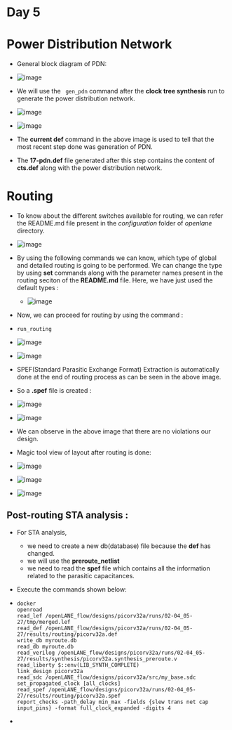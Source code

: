 # Day 5

#  Power Distribution Network

- General block diagram of PDN:
- ![image](https://github.com/Shashank-raut1999/SoC/assets/165283786/45e9dece-5cc0-4979-99ba-8ac88ba76b08)


- We will use the ``` gen_pdn``` command after the **clock tree synthesis** run to generate the power distribution network.
- ![image](https://github.com/Shashank-raut1999/SoC/assets/165283786/180d98a7-298c-4bd0-bd6a-89ebe763a462)
- ![image](https://github.com/Shashank-raut1999/SoC/assets/165283786/fe10a84a-50db-4a83-a4ce-04d651507806)

- The **current def** command in the above image is used to tell that the most recent step done was generation of PDN.
- The **17-pdn.def** file generated after this step contains the content of __cts.def__ along with the power distribution network.


# Routing
- To know about the different switches available for routing, we can refer the README.md file present in the *configuration* folder of *openlane* directory.
- ![image](https://github.com/Shashank-raut1999/SoC/assets/165283786/dba57401-ed9a-4e19-acd2-2db0ecced451)

- By using the following commands we can know, which type of global and detailed routing is going to be performed. We can change the type by using **set** commands along with the parameter names present in the routing seciton of the **README.md** file. Here, we have just used the default types :
  - ![image](https://github.com/Shashank-raut1999/SoC/assets/165283786/26815f32-ebe6-4e1b-85c7-8489a11119ab)
 
- Now, we can proceed for routing by using the command :
- ``` run_routing ```
- ![image](https://github.com/Shashank-raut1999/SoC/assets/165283786/2f76cb50-3e84-4c89-ad2e-68ecb64e5b1f)
- ![image](https://github.com/Shashank-raut1999/SoC/assets/165283786/ef89659e-681a-4d7b-aaca-7e7a41dcf3e6)
- SPEF(Standard Parasitic Exchange Format) Extraction is automatically done at the end of routing process as can be seen in the above image.
- So a **.spef** file is created :
- ![image](https://github.com/Shashank-raut1999/SoC/assets/165283786/9e2220c7-71fe-4008-98b2-d94dc1745ad7)


- ![image](https://github.com/Shashank-raut1999/SoC/assets/165283786/15875958-051e-4b18-a1e0-3e2f591dcdb7)
- We can observe in the above image that there are no violations our design.

- Magic tool view of layout after routing is done:
- ![image](https://github.com/Shashank-raut1999/SoC/assets/165283786/d29f41fc-022c-4ad8-9c35-aaf3c5513d0d)
- ![image](https://github.com/Shashank-raut1999/SoC/assets/165283786/635e1f42-3e34-48cc-8a77-f5251ed18506)
- ![image](https://github.com/Shashank-raut1999/SoC/assets/165283786/6765277d-eaa0-4f40-89de-94d3232c15fa)




## Post-routing STA analysis :
- For STA analysis,
  - we need to create a new db(database) file because the **def** has changed.
  - we will use the **preroute_netlist**
  - we  need to read the **spef** file which contains all the information related to the parasitic capacitances.
 
- Execute the commands shown below:
- ```
  docker
  openroad
  read_lef /openLANE_flow/designs/picorv32a/runs/02-04_05-27/tmp/merged.lef
  read_def /openLANE_flow/designs/picorv32a/runs/02-04_05-27/results/routing/picorv32a.def
  write_db myroute.db
  read_db myroute.db
  read_verilog /openLANE_flow/designs/picorv32a/runs/02-04_05-27/results/synthesis/picorv32a.synthesis_preroute.v
  read_liberty $::env(LIB_SYNTH_COMPLETE)
  link_design picorv32a
  read_sdc /openLANE_flow/designs/picorv32a/src/my_base.sdc
  set_propagated_clock [all_clocks]
  read_spef /openLANE_flow/designs/picorv32a/runs/02-04_05-27/results/routing/picorv32a.spef
  report_checks -path_delay min_max -fields {slew trans net cap input_pins} -format full_clock_expanded -digits 4
  ```

 -  

  



   
     



 





